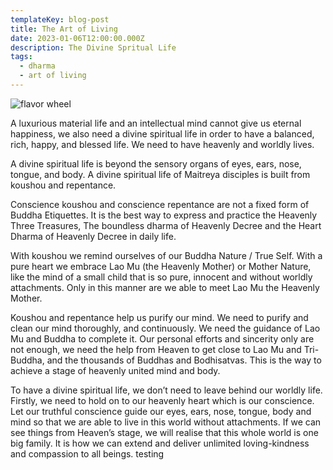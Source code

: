 ```yaml
---
templateKey: blog-post
title: The Art of Living
date: 2023-01-06T12:00:00.000Z
description: The Divine Spritual Life
tags:
  - dharma
  - art of living
---
```

![flavor wheel](/img/art-of-living.jpg)

A luxurious material life and an intellectual mind cannot give us eternal happiness, we also need a divine spiritual life in order to have a balanced, rich, happy, and blessed life. We need to have heavenly and worldly lives.

A divine spiritual life is beyond the sensory organs of eyes, ears, nose, tongue, and body. A divine spiritual life of Maitreya disciples is built from koushou and repentance.

Conscience koushou and conscience repentance are not a fixed form of Buddha Etiquettes. It is the best way to express and practice the Heavenly Three Treasures, The boundless dharma of Heavenly Decree and the Heart Dharma of Heavenly Decree in daily life.

With koushou we remind ourselves of our Buddha Nature / True Self. With a pure heart we embrace Lao Mu (the Heavenly Mother) or Mother Nature, like the mind of a small child that is so pure, innocent and without worldly attachments. Only in this manner are we able to meet Lao Mu the Heavenly Mother.

Koushou and repentance help us purify our mind. We need to purify and clean our mind thoroughly, and continuously. We need the guidance of Lao Mu and Buddha to complete it. Our personal efforts and sincerity only are not enough, we need the help from Heaven to get close to Lao Mu and Tri-Buddha, and the thousands of Buddhas and Bodhisatvas. This is the way to achieve a stage of heavenly united mind and body. 

To have a divine spiritual life, we don’t need to leave behind our worldly life. Firstly, we need to hold on to our heavenly heart which is our conscience. Let our truthful conscience guide our eyes, ears, nose, tongue, body and mind so that we are able to live in this world without attachments. If we can see things from Heaven’s stage, we will realise that this whole world is one big family. It is how we can extend and deliver unlimited loving-kindness and compassion to all beings. testing
